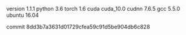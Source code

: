 version 1.1.1
python 3.6
torch 1.6
cuda cuda_10.0
cudnn 7.6.5
gcc 5.5.0
ubuntu 16.04

commit 8dd3b7a3631d01729cfea59c91d5be904db6c828